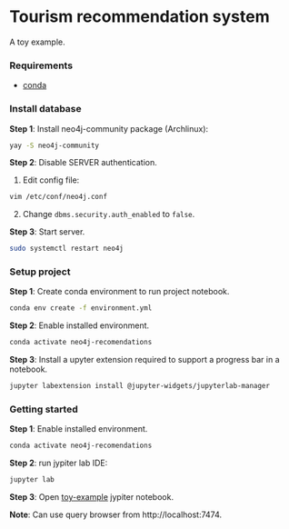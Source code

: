 # Tourism recommendation system

A toy example.

### Requirements

* [conda](https://www.anaconda.com/products/individual)

### Install database

**Step 1**: Install neo4j-community package (Archlinux): 

```bash
yay -S neo4j-community
```

**Step 2**: Disable SERVER authentication.

1. Edit config file:
```bash
vim /etc/conf/neo4j.conf
```
2. Change `dbms.security.auth_enabled` to `false`.

**Step 3**: Start server.

```bash
sudo systemctl restart neo4j
```

### Setup project


**Step 1**: Create conda environment to run project notebook.

```bash
conda env create -f environment.yml
```

**Step 2**: Enable installed environment.

```bash
conda activate neo4j-recomendations
```

**Step 3**: Install a upyter extension required to support a progress bar in a notebook.

```bash
jupyter labextension install @jupyter-widgets/jupyterlab-manager
```

### Getting started

**Step 1**: Enable installed environment.

```bash
conda activate neo4j-recomendations
```

**Step 2**: run jypiter lab IDE:

```bash
jupyter lab
```

**Step 3**: Open [toy-example](toy-example.ipynb) jypiter notebook.

**Note**: Can use query browser from http://localhost:7474.
